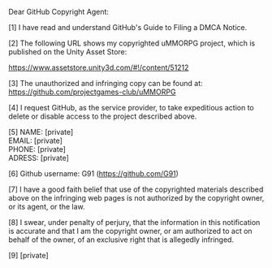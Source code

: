 Dear GitHub Copyright Agent:

[1] I have read and understand GitHub's Guide to Filing a DMCA Notice.

[2] The following URL shows my copyrighted uMMORPG project, which is
published on the Unity Asset Store:

https://www.assetstore.unity3d.com/#!/content/51212

[3] The unauthorized and infringing copy can be found at:  
https://github.com/projectgames-club/uMMORPG

[4] I request GitHub, as the service provider, to take expeditious
action to delete or disable access to the project described above.

[5]
NAME: [private]  
EMAIL: [private]  
PHONE: [private]  
ADRESS: [private]  

[6]
Github username: G91 (https://github.com/G91)

[7] I have a good faith belief that use of the copyrighted materials
described above on the infringing web pages is not authorized by the
copyright owner, or its agent, or the law.

[8] I swear, under penalty of perjury, that the information in this
notification is accurate and that I am the copyright owner, or am
authorized to act on behalf of the owner, of an exclusive right that is
allegedly infringed.

[9] [private]  

